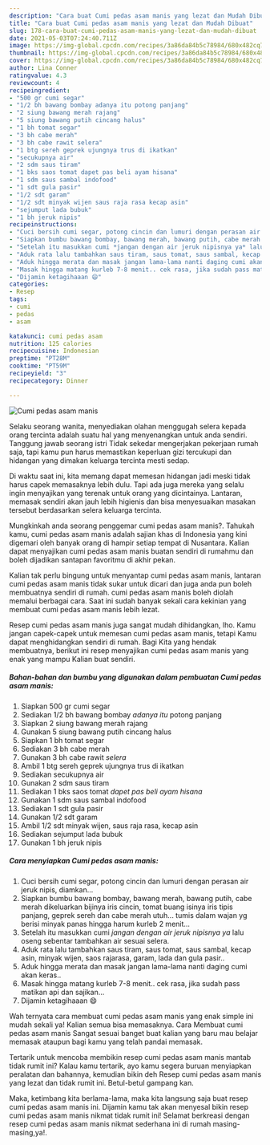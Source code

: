 ```yaml
---
description: "Cara buat Cumi pedas asam manis yang lezat dan Mudah Dibuat"
title: "Cara buat Cumi pedas asam manis yang lezat dan Mudah Dibuat"
slug: 178-cara-buat-cumi-pedas-asam-manis-yang-lezat-dan-mudah-dibuat
date: 2021-05-03T07:24:40.711Z
image: https://img-global.cpcdn.com/recipes/3a86da84b5c78984/680x482cq70/cumi-pedas-asam-manis-foto-resep-utama.jpg
thumbnail: https://img-global.cpcdn.com/recipes/3a86da84b5c78984/680x482cq70/cumi-pedas-asam-manis-foto-resep-utama.jpg
cover: https://img-global.cpcdn.com/recipes/3a86da84b5c78984/680x482cq70/cumi-pedas-asam-manis-foto-resep-utama.jpg
author: Lina Conner
ratingvalue: 4.3
reviewcount: 4
recipeingredient:
- "500 gr cumi segar"
- "1/2 bh bawang bombay adanya itu potong panjang"
- "2 siung bawang merah rajang"
- "5 siung bawang putih cincang halus"
- "1 bh tomat segar"
- "3 bh cabe merah"
- "3 bh cabe rawit selera"
- "1 btg sereh geprek ujungnya trus di ikatkan"
- "secukupnya air"
- "2 sdm saus tiram"
- "1 bks saos tomat dapet pas beli ayam hisana"
- "1 sdm saus sambal indofood"
- "1 sdt gula pasir"
- "1/2 sdt garam"
- "1/2 sdt minyak wijen saus raja rasa kecap asin"
- "sejumput lada bubuk"
- "1 bh jeruk nipis"
recipeinstructions:
- "Cuci bersih cumi segar, potong cincin dan lumuri dengan perasan air jeruk nipis, diamkan..."
- "Siapkan bumbu bawang bombay, bawang merah, bawang putih, cabe merah dikeluarkan bijinya iris cincin, tomat buang isinya iris tipis panjang, geprek sereh dan cabe merah utuh... tumis dalam wajan yg berisi minyak panas hingga harum kurleb 2 menit..."
- "Setelah itu masukkan cumi *jangan dengan air jeruk nipisnya ya* lalu oseng sebentar tambahkan air sesuai selera."
- "Aduk rata lalu tambahkan saus tiram, saus tomat, saus sambal, kecap asin, minyak wijen, saos rajarasa, garam, lada dan gula pasir.."
- "Aduk hingga merata dan masak jangan lama-lama nanti daging cumi akan keras.."
- "Masak hingga matang kurleb 7-8 menit.. cek rasa, jika sudah pass matikan api dan sajikan..."
- "Dijamin ketagihaaan 😄"
categories:
- Resep
tags:
- cumi
- pedas
- asam

katakunci: cumi pedas asam 
nutrition: 125 calories
recipecuisine: Indonesian
preptime: "PT28M"
cooktime: "PT59M"
recipeyield: "3"
recipecategory: Dinner

---
```



![Cumi pedas asam manis](https://img-global.cpcdn.com/recipes/3a86da84b5c78984/680x482cq70/cumi-pedas-asam-manis-foto-resep-utama.jpg)

Selaku seorang wanita, menyediakan olahan menggugah selera kepada orang tercinta adalah suatu hal yang menyenangkan untuk anda sendiri. Tanggung jawab seorang istri Tidak sekedar mengerjakan pekerjaan rumah saja, tapi kamu pun harus memastikan keperluan gizi tercukupi dan hidangan yang dimakan keluarga tercinta mesti sedap.

Di waktu  saat ini, kita memang dapat memesan hidangan jadi meski tidak harus capek memasaknya lebih dulu. Tapi ada juga mereka yang selalu ingin menyajikan yang terenak untuk orang yang dicintainya. Lantaran, memasak sendiri akan jauh lebih higienis dan bisa menyesuaikan masakan tersebut berdasarkan selera keluarga tercinta. 



Mungkinkah anda seorang penggemar cumi pedas asam manis?. Tahukah kamu, cumi pedas asam manis adalah sajian khas di Indonesia yang kini digemari oleh banyak orang di hampir setiap tempat di Nusantara. Kalian dapat menyajikan cumi pedas asam manis buatan sendiri di rumahmu dan boleh dijadikan santapan favoritmu di akhir pekan.

Kalian tak perlu bingung untuk menyantap cumi pedas asam manis, lantaran cumi pedas asam manis tidak sukar untuk dicari dan juga anda pun boleh membuatnya sendiri di rumah. cumi pedas asam manis boleh diolah memalui berbagai cara. Saat ini sudah banyak sekali cara kekinian yang membuat cumi pedas asam manis lebih lezat.

Resep cumi pedas asam manis juga sangat mudah dihidangkan, lho. Kamu jangan capek-capek untuk memesan cumi pedas asam manis, tetapi Kamu dapat menghidangkan sendiri di rumah. Bagi Kita yang hendak membuatnya, berikut ini resep menyajikan cumi pedas asam manis yang enak yang mampu Kalian buat sendiri.

<!--inarticleads1-->

##### Bahan-bahan dan bumbu yang digunakan dalam pembuatan Cumi pedas asam manis:

1. Siapkan 500 gr cumi segar
1. Sediakan 1/2 bh bawang bombay *adanya itu* potong panjang
1. Siapkan 2 siung bawang merah rajang
1. Gunakan 5 siung bawang putih cincang halus
1. Siapkan 1 bh tomat segar
1. Sediakan 3 bh cabe merah
1. Gunakan 3 bh cabe rawit *selera*
1. Ambil 1 btg sereh geprek ujungnya trus di ikatkan
1. Sediakan secukupnya air
1. Gunakan 2 sdm saus tiram
1. Sediakan 1 bks saos tomat *dapet pas beli ayam hisana*
1. Gunakan 1 sdm saus sambal indofood
1. Sediakan 1 sdt gula pasir
1. Gunakan 1/2 sdt garam
1. Ambil 1/2 sdt minyak wijen, saus raja rasa, kecap asin
1. Sediakan sejumput lada bubuk
1. Gunakan 1 bh jeruk nipis




<!--inarticleads2-->

##### Cara menyiapkan Cumi pedas asam manis:

1. Cuci bersih cumi segar, potong cincin dan lumuri dengan perasan air jeruk nipis, diamkan...
1. Siapkan bumbu bawang bombay, bawang merah, bawang putih, cabe merah dikeluarkan bijinya iris cincin, tomat buang isinya iris tipis panjang, geprek sereh dan cabe merah utuh... tumis dalam wajan yg berisi minyak panas hingga harum kurleb 2 menit...
1. Setelah itu masukkan cumi *jangan dengan air jeruk nipisnya ya* lalu oseng sebentar tambahkan air sesuai selera.
1. Aduk rata lalu tambahkan saus tiram, saus tomat, saus sambal, kecap asin, minyak wijen, saos rajarasa, garam, lada dan gula pasir..
1. Aduk hingga merata dan masak jangan lama-lama nanti daging cumi akan keras..
1. Masak hingga matang kurleb 7-8 menit.. cek rasa, jika sudah pass matikan api dan sajikan...
1. Dijamin ketagihaaan 😄




Wah ternyata cara membuat cumi pedas asam manis yang enak simple ini mudah sekali ya! Kalian semua bisa memasaknya. Cara Membuat cumi pedas asam manis Sangat sesuai banget buat kalian yang baru mau belajar memasak ataupun bagi kamu yang telah pandai memasak.

Tertarik untuk mencoba membikin resep cumi pedas asam manis mantab tidak rumit ini? Kalau kamu tertarik, ayo kamu segera buruan menyiapkan peralatan dan bahannya, kemudian bikin deh Resep cumi pedas asam manis yang lezat dan tidak rumit ini. Betul-betul gampang kan. 

Maka, ketimbang kita berlama-lama, maka kita langsung saja buat resep cumi pedas asam manis ini. Dijamin kamu tak akan menyesal bikin resep cumi pedas asam manis nikmat tidak rumit ini! Selamat berkreasi dengan resep cumi pedas asam manis nikmat sederhana ini di rumah masing-masing,ya!.

